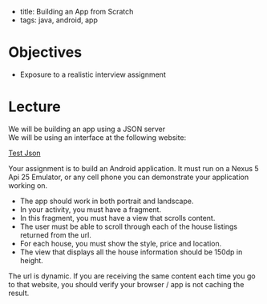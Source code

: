 - title: Building an App from Scratch
- tags: java, android, app

# Objectives
- Exposure to a realistic interview assignment

# Lecture
We will be building an app using a JSON server  
We will be using an interface at the following website:

[Test Json](http://jsjrobotics.nyc/cgi-bin/class_12_20_2016.pl)

Your assignment is to build an Android application.
It must run on a Nexus 5 Api 25 Emulator, or any cell phone you can demonstrate 
your application working on.

- The app should work in both portrait and landscape.
- In your activity, you must have a fragment.
- In this fragment, you must have a view that scrolls content.
- The user must be able to scroll through each of the house listings returned from the url.
- For each house, you must show the style, price and location.
- The view that displays all the house information should be 150dp in height.

The url is dynamic. If you are receiving the same content each time you go to that 
website, you should verify your browser / app is not caching the result. 

